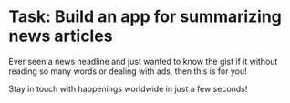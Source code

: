 # Task: Build an app for summarizing news articles

Ever seen a news headline and just wanted to know the gist if it without reading so many words
or dealing with ads, then this is for you!

Stay in touch with happenings worldwide in just a few seconds!
